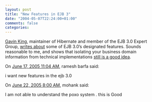 ```yaml
---
layout: post
title: "New Features in EJB 3"
date: "2004-05-07T22:24:00+01:00"
comments: false
categories: 
---
```


<p><a href="http://blog.hibernate.org">Gavin King</a>, maintainer of Hibernate and member of the EJB 3.0 Expert Group, <a href="http://blog.hibernate.org/cgi-bin/blosxom.cgi/2004/05/07#ejb3">writes about</a> some of EJB 3.0&#8217;s designated features. Sounds reasonable to me, and shows that isolating your business domain information from technical implementations <a href="/blog/st/2003/07/mda_from_a_developers_perspective.html">still is a good idea</a>.</p>

<section class="comments">

<div class="comment" id="comment-283">
On <a href="#comment-283" title="Permalink to this comment">June 17, 2005 11:04 AM</a>, ramesh barfa
said:
<p>i want new features in the ejb 3.0</p>


<div class="comment" id="comment-284">
On <a href="#comment-284" title="Permalink to this comment">June 22, 2005  8:00 AM</a>, mohank
said:
<p>I am not able to understand the poxo system . this is Good</p>


</section>

